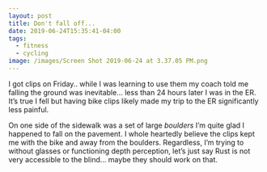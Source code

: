 ```yaml
---
layout: post
title: Don't fall off...
date: 2019-06-24T15:35:41-04:00
tags:
  - fitness
  - cycling
image: /images/Screen Shot 2019-06-24 at 3.37.05 PM.png
---
```

I got clips on Friday.. while I was learning to use them my coach told me falling the ground was inevitable… less than 24 hours later I was in the ER. It’s true I fell but having bike clips likely made my trip to the ER significantly less painful.

On one side of the sidewalk was a set of large *boulders* I’m quite glad I happened to fall on the pavement. I whole heartedly believe the clips kept me with the bike and away from the boulders. Regardless, I’m trying to without glasses or functioning depth perception, let’s just say Rust is not very accessible to the blind… maybe they should work on that.
